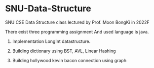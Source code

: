 # SNU-Data-Structure
SNU CSE Data Structure class lectured by Prof. Moon BongKi in 2022F

There exist three programming assignment And used language is java.

1. Implementation LongInt datastructure.  
   
2. Building dictionary using BST, AVL, Linear Hashing 

3. Building hollywood kevin bacon connection using graph
